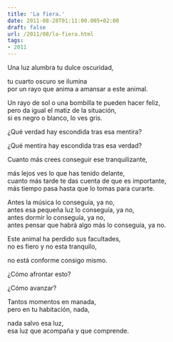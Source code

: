 ```yaml
---
title: 'La fiera.'
date: 2011-08-28T01:11:00.005+02:00
draft: false
url: /2011/08/la-fiera.html
tags: 
- 2011
---
```


Una luz alumbra tu dulce oscuridad,  

tu cuarto oscuro se ilumina  
por un rayo que anima a amansar a este animal.

  

Un rayo de sol o una bombilla te pueden hacer feliz,  
pero da igual el matiz de la situación,  
si es negro o blanco, lo ves gris.

  

¿Qué verdad hay escondida tras esa mentira?

¿Qué mentira hay escondida tras esa verdad?

  
Cuanto más crees conseguir ese tranquilizante,

más lejos ves lo que has tenido delante,  
cuanto más tarde te das cuenta de que es importante,  
más tiempo pasa hasta que lo tomas para curarte.

  
Antes la música lo conseguía, ya no,  
antes esa pequeña luz lo conseguía, ya no,  
antes dormir lo conseguía, ya no,  
antes pensar que habrá algo más lo conseguía, ya no.

  

Este animal ha perdido sus facultades,  
no es fiero y no esta tranquilo,

no está conforme consigo mismo.

  

¿Cómo afrontar esto?

¿Cómo avanzar?

  
Tantos momentos en manada,  
pero en tu habitación, nada,

nada salvo esa luz,  
esa luz que acompaña y que comprende.
